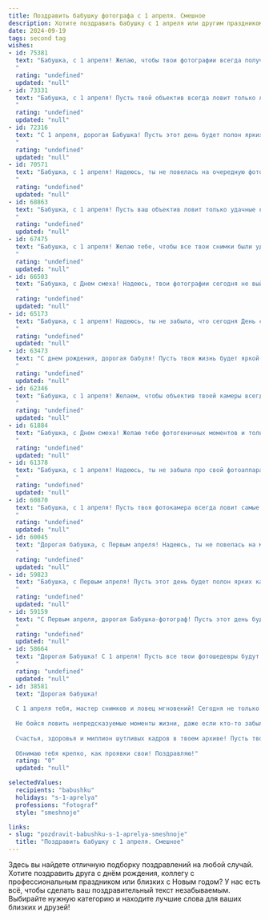 ```yaml
---
title: Поздравить бабушку фотографа с 1 апреля. Смешное
description: Хотите поздравить бабушку с 1 апреля или другим праздником? Наш ИИ создаст незабываемое поздравление, а вы обязательно выделитесь среди других.  
date: 2024-09-19
tags: second tag
wishes:
- id: 75381
  text: "Бабушка, с 1 апреля! Желаю, чтобы твои фотографии всегда получались шедеврами, а модели - только улыбались, даже когда ты просишь их \"показать зубки\"! 😁
  "
  rating: "undefined"
  updated: "null"
- id: 73331
  text: "Бабушка, с 1 апреля! Пусть твой объектив всегда ловит только лучшие моменты, а жизнь изобилует смешными, яркими кадрами!
  "
  rating: "undefined"
  updated: "null"
- id: 72316
  text: "С 1 апреля, дорогая Бабушка! Пусть этот день будет полон ярких кадров, смешных фокусов и счастливых улыбок! Может, сегодня ты сфотографируешь, как дедушка танцует с кроликом? Или сфотографируешь кота, который пьет чай из блюдечка?! 🥳  Желаю тебе, чтобы все твои снимки были шедеврами, а каждый день был наполнен креативом! 📸
  "
  rating: "undefined"
  updated: "null"
- id: 70571
  text: "Бабушка, с 1 апреля! Надеюсь, ты не повелась на очередную фото-шутку внуков, как, например, на ту, где они заставили тебя позировать с фотоаппаратом, который оказался пустым! 😂 Желаю тебе много ярких кадров, радостных улыбок и, конечно же, чтобы твой объектив всегда был направлен на красоту мира! 🎉
  "
  rating: "undefined"
  updated: "null"
- id: 68863
  text: "Бабушка, с 1 апреля! Пусть ваш объектив ловит только удачные кадры, а фотоаппарат никогда не разряжается! Желаем вам море позитива и ярких моментов, которые вы будете запечатлевать на память! 😜📸
  "
  rating: "undefined"
  updated: "null"
- id: 67475
  text: "Бабушка, с 1 апреля! Желаю тебе, чтобы все твои снимки были удачными, а фотошоп не понадобился! 😂  Пусть твои модели всегда улыбаются, а фокус никогда не убегает! 😉
  "
  rating: "undefined"
  updated: "null"
- id: 66503
  text: "Бабушка, с Днем смеха! Надеюсь, твои фотографии сегодня не выйдут такими же забавными, как твои шутки!))
  "
  rating: "undefined"
  updated: "null"
- id: 65173
  text: "Бабушка, с 1 апреля! Надеюсь, ты не забыла, что сегодня День смеха, а не день, когда нужно фотографировать своих внуков в нелепых позах! 😄 Фотоаппарат оставь на полке, а сама наслаждайся праздником!
  "
  rating: "undefined"
  updated: "null"
- id: 63473
  text: "С днем рождения, дорогая бабуля! Пусть твоя жизнь будет яркой и цветной, как фотографии, которые ты делаешь! А мы обещаем, что будем позировать только с улыбкой, чтобы ты, как фотограф-профессионал, могла запечатлеть самые лучшие моменты 😉
  "
  rating: "undefined"
  updated: "null"
- id: 62346
  text: "Бабушка, с 1 апреля! Желаем, чтобы объектив твоей камеры всегда ловил только лучшие моменты, а фото получались настолько яркими, что даже самые скучные лица на них улыбались бы! 😉📸
  "
  rating: "undefined"
  updated: "null"
- id: 61884
  text: "Бабушка, с Днем смеха! Желаю тебе фотогеничных моментов и только удачных кадров, даже если это будет очередной \"прикол\" от внуков! 😉
  "
  rating: "undefined"
  updated: "null"
- id: 61378
  text: "Бабушка, с 1 апреля! Надеюсь, ты не забыла про свой фотоаппарат, ведь сегодня день, когда можно поймать в объектив самые смешные моменты! Пусть твоя объективность будет объективной, а фотошоп - минимальным! 😂📸
  "
  rating: "undefined"
  updated: "null"
- id: 60870
  text: "Бабушка, с 1 апреля! Пусть твоя фотокамера всегда ловит самые смешные моменты, а твои снимки будут полны юмора и позитива! 😄📸
  "
  rating: "undefined"
  updated: "null"
- id: 60045
  text: "Дорогая бабушка, с Первым апреля! Надеюсь, ты не повелась на мои шутки про фотоаппарат, который сам фотографирует 😂  Желаю тебе море позитива, ярких кадров и чтобы все твои снимки были удачными, даже без фотошопа! 🥳
  "
  rating: "undefined"
  updated: "null"
- id: 59823
  text: "Бабушка, с Первым апреля! Пусть этот день будет полон ярких кадров, смешных ситуаций и удачных ракурсов! 😉  Надеюсь, ты все-таки не забыла, что сегодня 1 апреля, и не приготовила мне \"прикольную\" фотосессию в пижаме?  😂
  "
  rating: "undefined"
  updated: "null"
- id: 59159
  text: "С Первым апреля, дорогая Бабушка-фотограф! Пусть этот день будет полон ярких кадров, искрометных шуток и смешных фотобомб! 😄
  "
  rating: "undefined"
  updated: "null"
- id: 58664
  text: "Дорогая Бабушка! С 1 апреля! Пусть все твои фотошедевры будут такими же яркими и позитивными, как и твоя улыбка! 😄📸
  "
  rating: "undefined"
  updated: "null"
- id: 38581
  text: "Дорогая бабушка!
  
  С 1 апреля тебя, мастер снимков и ловец мгновений! Сегодня не только день шуток и веселья, но и лучший повод порадовать тебя сказочным кадром. Пусть каждая шутка будет ярче, чем вспышка твоего фотоаппарата, а смех - громче, чем затвор!
  
  Не бойся ловить непредсказуемые моменты жизни, даже если кто-то забыл выключить фонарик или наклонил голову в самый неподходящий момент. Только ты можешь так ловко поймать улыбки и бесценные мгновения.
  
  Счастья, здоровья и миллион шутливых кадров в твоем архиве! Пусть твоя жизнь будет такой же яркой и насыщенной, как лучшие фотосессии!
  
  Обнимаю тебя крепко, как проявки свои! Поздравляю!"
  rating: "0"
  updated: "null"

selectedValues:
  recipients: "babushku"
  holidays: "s-1-aprelya"
  professions: "fotograf"
  style: "smeshnoje"

links:
- slug: "pozdravit-babushku-s-1-aprelya-smeshnoje"
  title: "Поздравить бабушку с 1 апреля. Смешное"
---
```


Здесь вы найдете отличную подборку поздравлений на любой случай. 
Хотите поздравить друга с днём рождения, коллегу с профессиональным праздником или близких с Новым годом? У нас есть всё, чтобы сделать ваш поздравительный текст незабываемым. Выбирайте нужную категорию и находите лучшие слова для ваших близких и друзей!
